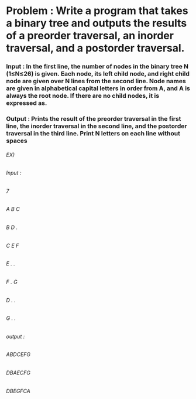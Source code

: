 # Problem : Write a program that takes a binary tree and outputs the results of a preorder traversal, an inorder traversal, and a postorder traversal.

### Input : In the first line, the number of nodes in the binary tree N (1≤N≤26) is given. Each node, its left child node, and right child node are given over N lines from the second line. Node names are given in alphabetical capital letters in order from A, and A is always the root node. If there are no child nodes, it is expressed as.

### Output : Prints the result of the preorder traversal in the first line, the inorder traversal in the second line, and the postorder traversal in the third line. Print N letters on each line without spaces

###### EX)
###### Input :
###### 7
###### A B C
###### B D .
###### C E F
###### E . .
###### F . G
###### D . .
###### G . .

###### output :
###### ABDCEFG
###### DBAECFG
###### DBEGFCA
